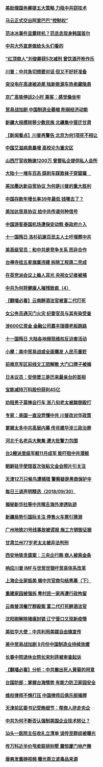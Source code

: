 #### [美助理国务卿提五大策略 力阻中共窃技术](../pages/nsc413/n10754355.md) 

#### [马云正式交出阿里巴巴“控制权”](../pages/nsc413/n10754567.md) 

#### [范冰冰事件显露转机？范丞丞现身韩国首尔](../pages/nsc413/n10754615.md) 

#### [中共大外宣是做给头头们看的](../pages/nsc413/n10754601.md) 

#### [“红顶商人”刘俊卿获5次减刑 曾饮酒开枪作乐](../pages/nsc413/n10754551.md) 

#### [川普：中共急切想要对话 但又不好好准备](../pages/nsc413/n10754101.md) 

#### [突没电在高速被追尾 陆新能源车热卖藏隐患](../pages/nsc413/n10754529.md) 

#### [京广高铁停运2小时 乘客：感觉像坐牢](../pages/nsc413/n10754518.md) 

#### [贸易战加剧 中国制造业萎缩 削弱经济动能](../pages/nsc413/n10754406.md) 

#### [新疆大规模转移少数民族 北疆集中营迁甘肃](../pages/nsc413/n10754449.md) 

#### [【新闻看点】川普再警告 北京为何1项死不相让](../pages/nsc413/n10754283.md) 

#### [中国艾滋病患暴增 高校沦为重灾区](../pages/nsc413/n10754336.md) 

#### [山西厅官收贿逾1200万 曾要私企提供私人会所](../pages/nsc413/n10754366.md) 

#### [大陆十一堵车百态 踩刹车踩致袜子穿窟窿　](../pages/nsc413/n10754381.md) 

#### [美加墨达新自贸协议 为何是川普的重大胜利](../pages/nsc413/n10754284.md) 

#### [中国存款年增长率39年最低 钱哪去了？](../pages/nsc413/n10754103.md) 

#### [美加达贸易协议 给中共传递何种信号](../pages/nsc413/n10754031.md) 

#### [中国游客泰国机场遭保安动粗 泰政府介入](../pages/nsc413/n10754049.md) 

#### [十一国殇日 洛杉矶逾百民主人士吁埋葬中共](../pages/nsc413/n10752847.md) 

#### [美高级官员：和中共是竞争关系 而非合作](../pages/nsc413/n10754005.md) 

#### [台禅寺挂五星旗属违建 拆除工程周二完成](../pages/nsc413/n10753908.md) 

#### [在英党派会议上搧人耳光 央视女记者被捕](../pages/nsc413/n10753976.md) 

#### [中共为何将健康人摧残致疯（4）](../pages/nsc413/n10690305.md) 

#### [【翻墙必看】云南醉酒法官被富二代打死](../pages/nsc413/n10752470.md) 

#### [女公务员遇灭门火灾 纪委官员与其有染受查](../pages/nsc413/n10753373.md) 

#### [涉600亿资金 金融公司嘉丰瑞德老板跑路](../pages/nsc413/n10753088.md) 

#### [十一国殇日 大陆各地频现维权反迫害活动](../pages/nsc413/n10752746.md) 

#### [小摩：美中贸易战或全面爆发 人民币重贬](../pages/nsc413/n10753488.md) 

#### [前南京军区前线文工团解散 大门口牌子被摘](../pages/nsc413/n10752852.md) 

#### [日本议员：安倍晋三是历来最亲台的首相](../pages/nsc413/n10753131.md) 

#### [宝能减持万科股份获利45亿](../pages/nsc413/n10752446.md) 

#### [劝阻男子莫摔自行车 浙八旬老太被踹倒殴打](../pages/nsc413/n10753146.md) 

#### [专家：美国一直没弄懂中共 川普改对华政策](../pages/nsc413/n10753071.md) 

#### [掌握太多中共高层内幕 传肖建华涉三政治罪](../pages/nsc413/n10753001.md) 

#### [河北千名老兵大聚集 遭大批警力包围](../pages/nsc413/n10752866.md) 

#### [台2艘派里级军舰11月成军 能吓阻中共潜舰](../pages/nsc413/n10752800.md) 

#### [朝鲜驻华使馆首次张贴文金会照片引关注](../pages/nsc413/n10752742.md) 

#### [天津12万只候鸟遭捕猎 警察疑是黑商保护伞](../pages/nsc413/n10752463.md) 

#### [每日三退声明精选（2018/09/30）](../pages/nsc413/n10752690.md) 

#### [揭秘新华社等中共喉舌海外渗透轨迹](../pages/nsc413/n10747213.md) 

#### [新疆局势引国际关注 停售火车票引猜测](../pages/nsc413/n10752122.md) 

#### [广州地铁21号线事故被谎报 施工方销毁证据](../pages/nsc413/n10752337.md) 

#### [甘肃兰州77岁老太太被非法判刑](../pages/nsc413/n10752231.md) 

#### [西安地铁贪腐案：三央企行贿 商人被索金条](../pages/nsc413/n10752192.md) 

#### [响应川普  IMF与世贸世银吁贸易体系改革](../pages/nsc413/n10752239.md) 

#### [上海企业家抵美 揭中共官商勾结黑幕（下）](../pages/nsc413/n10749183.md) 

#### [重建家园被强拆 粤村民一家再遭行政拘留](../pages/nsc413/n10752129.md) 

#### [云南普洱餐厅群殴案 富二代打死醉酒法官](../pages/nsc413/n10752157.md) 

#### [沈阳刚解除猪瘟封锁 辽宁营口又现新疫情](../pages/nsc413/n10752009.md) 

#### [美驻华大使：中共利用美媒自由搞宣传](../pages/nsc413/n10752069.md) 

#### [美中贸易战加剧 9月份中国制造业持续放缓](../pages/nsc413/n10751983.md) 

#### [长春中院退休女院长宋利菲被审查起诉](../pages/nsc413/n10751827.md) 

#### [【翻墙必看】分析：中共搬出死人黄菊的用意](../pages/nsc413/n10751047.md) 

#### [台国防部：掌握台海情势 有能力防卫家园安全](../pages/nsc413/n10751930.md) 

#### [维权律师不惧打压 中国律师后俱乐部揭牌](../pages/nsc413/n10751755.md) 

#### [天津前区委书记受贿细节：帮商人挤走央企](../pages/nsc413/n10751734.md) 

#### [中共为何不断否认强制美国企业技术转让？](../pages/nsc413/n10750697.md) 

#### [汕头一医院主任收礼立清单 误传至群组被曝光](../pages/nsc413/n10751560.md) 

#### [传万科近半价甩卖联排别墅 震惊厦门地产圈](../pages/nsc413/n10751717.md) 

#### [唐爽发重磅视频 曝光周立波毒品来源](../pages/nsc413/n10751769.md) 

